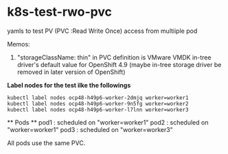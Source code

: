 # k8s-test-rwo-pvc

yamls to test PV (PVC :Read Write Once) access from multiiple pod 

Memos:
1) "storageClassName: thin" in PVC definition is VMware VMDK in-tree driver's default value for OpenShift 4.9 (maybe in-tree storage driver be removed in later version of OpenShift)

**Label nodes for the test ilke the followings**

```
kubectl label nodes ocp48-h49p6-worker-2dmjq worker=worker1
kubectl label nodes ocp48-h49p6-worker-9n5fg worker=worker2
kubectl label nodes ocp48-h49p6-worker-l7lnn worker=worker3
```

** Pods **
pod1 : scheduled on "worker=worker1"
pod2 : scheduled on "worker=worker1"
pod3 : scheduled on "worker=worker3"

All pods use the same PVC.
